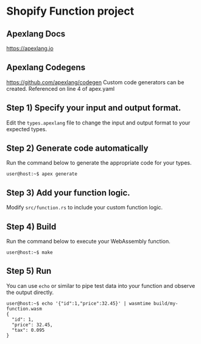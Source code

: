 # Shopify Function project
## Apexlang Docs
https://apexlang.io

## Apexlang Codegens
https://github.com/apexlang/codegen
Custom code generators can be created.  Referenced on line 4 of apex.yaml

## Step 1) Specify your input and output format.

Edit the `types.apexlang` file to change the input and output format to your expected types.

## Step 2) Generate code automatically

Run the command below to generate the appropriate code for your types.

```shell-session
user@host:~$ apex generate
```

## Step 3) Add your function logic.

Modify `src/function.rs` to include your custom function logic.

## Step 4) Build

Run the command below to execute your WebAssembly function.

```shell-session
user@host:~$ make
```

## Step 5) Run

You can use `echo` or similar to pipe test data into your function and observe the output directly.

```shell-session
user@host:~$ echo '{"id":1,"price":32.45}' | wasmtime build/my-function.wasm
{
  "id": 1,
  "price": 32.45,
  "tax": 0.095
}
```
